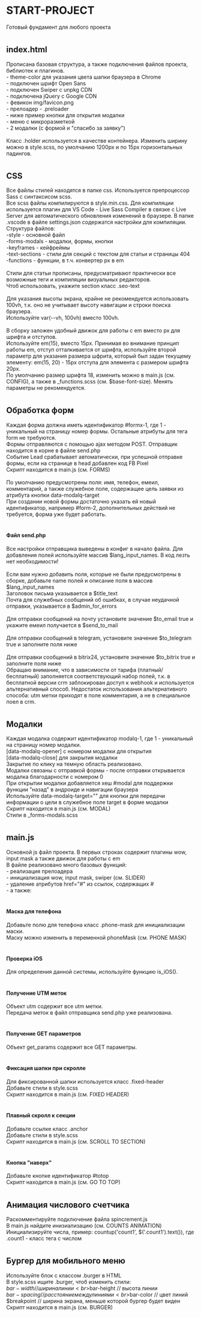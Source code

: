 # START-PROJECT
Готовый фундамент для любого проекта

# <h2>index.html</h2>
Прописана базовая структура, а также подключения файлов проекта, библиотек и плагинов.
<br>- theme-color для указания цвета шапки браузера в Chrome
<br>- подключен шрифт Open Sans
<br>- подключен Swiper c unpkg CDN
<br>- подключена jQuery c Google CDN
<br>- февикон img/favicon.png
<br>- прелоадер - .preloader
<br>- ниже пример кнопки для открытия модалки
<br>- меню с микроразметкой
<br>- 2 модалки (с формой и "спасибо за заявку")
<br>
<br>Класс .holder используется в качестве контейнера. Изменить ширину можно в style.scss, по умолчанию 1200px и по 15px горизонтальных падингов.

# <h2>CSS</h2>
Все файлы стилей находятся в папке css. Используется препроцессор Sass с синтаксисом scss.
<br>Все scss файлы компилируются в style.min.css. Для компиляции используется плагин для VS Code - Live Sass Compiler в связке с Live Server для автоматического обновления изменений в браузере. В папке .vscode в файле settings.json содержатся настройки для компиляции.
<br>Структура файлов:
<br>-style - основной файл
<br>-forms-modals - модалки, формы, кнопки
<br>-keyframes - кейфреймы
<br>-text-sections - стили для секций с текстом для статьи и страницы 404
<br>-functions - функции, в т.ч. конвертер px в em
<br>
<br>Стили для статьи прописаны, предусматривают практически все возможные теги и компиляции визуальных редакторов.
<br>Чтоб использовать, укажите section класс .seo-text
<br>
<br>Для указания высоты экрана, крайне не рекомендуется использовать 100vh, т.к. оно не учитывает высоту навигации и строки поиска браузера.
<br>Используйте var(--vh, 100vh) вместо 100vh.
<br>
<br>В сборку заложен удобный движок для работы с em вместо px для шрифта и отступов.
<br>Используйте em(15), вместо 15px. Принимая во внимание принцип работы em, отступ отталкивается от шрифта, используйте второй параметр для указания размера шфрита, который был задан текущему элементу: em(15, 20) - 15px отступа для элемента с размером шрифта 20px.
<br>По умолчанию размер шрифта 18, изменить можно в main.js (см. CONFIG), а также в _functions.scss (см. $base-font-size). Менять параметры не рекомендуется.

# <h2>Обработка форм</h2>
Каждая форма должна иметь идентификатор #formx-1, где 1 - уникальный на страницу номер формы. Остальные атрибуты для тега form не требуются.
<br>Формы отправляются с помощью ajax методом POST. Отправщик находится в корне в файле send.php
<br>Событие Lead срабатывает автоматически, при успешной отправке формы, если на странице в head добавлен код FB Pixel
<br>Скрипт находится в main.js (см. FORMS)
<br>
<br>По умолчанию предусмотрены поля: имя, телефон, емеил, комментарий, а также служебное поле, содержащее цель заявки из атрибута кнопки data-modalq-target
<br>При создании новой формы достаточно указать ей новый идентификатор, например #form-2, дополнительных действий не требуется, форма уже будет работать.

# <h4>Файл send.php</h4>
Все настройки отправщика выведены в конфиг в начало файла. Для добавления полей используйте массив $lang_input_names. В код лезть нет необходимости!
<br>
<br>Если вам нужно добавить поля, которые не были предусмотрены в сборке, добавьте name полей и описание поля в массив $lang_input_names
<br>Заголовок письма указывается в $title_text
<br>Почта для служебных сообщений об ошибках, в случае неудачной отправки, указывается в $admin_for_errors
<br>
<br>Для отправки сообщений на почту установите значение $to_email true и укажите емеил получается в $send_to_mail
<br>
<br>Для отправки сообщений в telegram, установите значение $to_telegram true и заполните поля ниже
<br>
<br>Для отправки сообщений в bitrix24, установите значение $to_bitrix true и заполните поля ниже
<br>Обращаю внимание, что в зависимости от тарифа (платный/бесплатный) заполняется соответствующий набор полей, т.к. в бесплатной версии crm заблокирован доступ к webhook и используется альтернативный способ. Недостаток использования альтернативного способа: utm метки приходят в поле комментария, а не в специальное поел в crm.

# <h2>Модалки</h2>
Каждая модалка содержит идентификатор modalq-1, где 1 - уникальный на страницу номер модалки.
<br>[data-modalq-opener] с номером модалки для открытия
<br>[data-modalq-close] для закрытия модалки
<br>Закрытие по клику на темную область реализовано.
<br>Модалки связаны с отправкой формы - после отправки открывается модалка благодарности с номером 0
<br>При открытии модалки добавляется хеш #modal для поддержки функции "назад" в андроиде и навигации браузера
<br>Используйте data-modalq-target="" для кнопки для передачи информации о цели в служебное поле target в форме модалки
<br>Скрипт находится в main.js (см. MODAL)
<br>Стили в _forms-modals.scss

# <h2>main.js</h2>
Основной js файл проекта. В первых строках содержит плагины wow, input mask а также движок для работы с em
<br>В файле реализовано много базовых функций:
<br>- реализация прелоадера
<br>- инициализация wow, input mask, swiper (см. SLIDER)
<br>- удаление атрибутов href="#" из ссылок, содержащих #
<br>- а также:

# <h4>Маска для телефона</h4>
Добавьте полю для телефона класс .phone-mask для инициализации маски.
<br>Маску можно изменить в переменной phoneMask (см. PHONE MASK)

# <h4>Проверка iOS</h4>
Для определения данной системы, используйте функцию is_iOS().

# <h4>Получение UTM меток</h4>
Объект utm содержит все utm метки.
<br>Передача меток в файл отправщика send.php уже реализована.

# <h4>Получение GET параметров</h4>
Объект get_params содержит все GET параметры.

# <h4>Фиксация шапки при скролле</h4>
Для фиксированной шапки используется класс .fixed-header
<br>Добавьте стили в style.scss
<br>Скрипт находится в main.js (см. FIXED HEADER)

# <h4>Плавный скролл к секции</h4>
Добавьте ссылке класс .anchor
<br>Добавьте стили в style.scss
<br>Скрипт находится в main.js (см. SCROLL TO SECTION)

# <h4>Кнопка "наверх"</h4>
Добавьте кнопке идентификатор #totop
<br>Скрипт находится в main.js (см. GO TO TOP)

# <h2>Анимация числового счетчика</h2>
Раскомментируйте подключение файла spincrement.js
<br>В main.js найдите инизиализацию (см. COUNTS ANIMATION)
<br>Инициализируйте числа, пример: countup('count1', $('.count1').text()), где .count1 - класс тега с числом

# <h2>Бургер для мобильного меню</h2>
Используйте блок с классом .burger в HTML
<br>В style.scss ищите .burger, чтоб изменить стили:
<br>$bar-width   // ширина линии
<br>$bar-height  // высота линии
<br>$bar-spacing // расстояние между линиями
<br>$bar-color   // цвет линий
<br>$breakpoint  // ширина экрана, меньше которой бургер будет виден
<br>Скрипт находится в main.js (см. BURGER)
